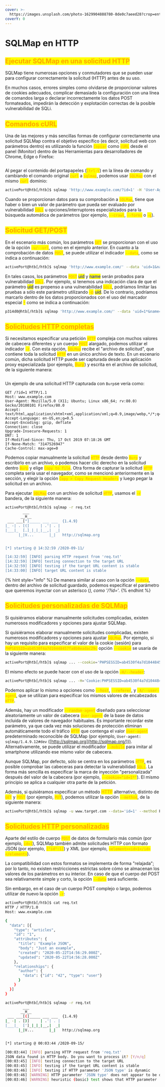 ```yaml
---
cover: >-
  https://images.unsplash.com/photo-1629904888780-8de0c7aeed28?crop=entropy&cs=tinysrgb&fm=jpg&ixid=MnwxOTcwMjR8MHwxfHNlYXJjaHwxfHxleGVjdXRlfGVufDB8fHx8MTY3ODcwNjU2Mg&ixlib=rb-4.0.3&q=80
coverY: 0
---
```


# SQLMap en HTTP

## <mark style="color:orange;">Ejecutar SQLMap en una solicitud HTTP</mark>

SQLMap tiene numerosas opciones y conmutadores que se pueden usar para configurar correctamente la solicitud (HTTP) antes de su uso.



En muchos casos, errores simples como olvidarse de proporcionar valores de cookies adecuados, complicar demasiado la configuración con una línea de comandos larga o declarar incorrectamente los datos POST formateados, impedirán la detección y explotación correctas de la posible vulnerabilidad de SQLi.



## <mark style="color:orange;">Comandos cURL</mark>

Una de las mejores y más sencillas formas de configurar correctamente una solicitud SQLMap contra el objetivo específico (es decir, solicitud web con parámetros dentro) es utilizando la función <mark style="color:orange;">`Copiar`</mark> como <mark style="color:orange;">`cURL`</mark> desde el panel (Monitor) dentro de las Herramientas para desarrolladores de Chrome, Edge o Firefox:

<figure><img src="../../../.gitbook/assets/1 (10).png" alt=""><figcaption></figcaption></figure>

Al pegar el contenido del portapapeles (<mark style="color:orange;">`Ctrl-V`</mark>) en la línea de comando y cambiando el comando original <mark style="color:orange;">`curl`</mark> a <mark style="color:orange;">`sqlmap`</mark>, podemos usar <mark style="color:orange;">`SQLMap`</mark> con el mismo <mark style="color:orange;">`curl`</mark> dominio:

```bash
activePort@htb[/htb]$ sqlmap 'http://www.example.com/?id=1' -H 'User-Agent: Mozilla/5.0 (X11; Ubuntu; Linux x86_64; rv:80.0) Gecko/20100101 Firefox/80.0' -H 'Accept: image/webp,*/*' -H 'Accept-Language: en-US,en;q=0.5' --compressed -H 'Connection: keep-alive' -H 'DNT: 1'
```

Cuando se proporcionan datos para su comprobación a <mark style="color:orange;">`SQLMap`</mark>, tiene que haber o bien un valor de parámetro que pueda ser evaluado por vulnerabilidad <mark style="color:orange;">`SQLi`</mark> u opciones/interruptores especializados para la búsqueda automática de parámetros (por ejemplo, <mark style="color:orange;">`--crawl`</mark>, <mark style="color:orange;">`--forms`</mark> o <mark style="color:orange;">`-g`</mark>).



## <mark style="color:orange;">Solicitud GET/POST</mark>

En el escenario más común, los parámetros <mark style="color:orange;">`GET`</mark> se proporcionan con el uso de la opción <mark style="color:orange;">`-u/--url`</mark>, como en el ejemplo anterior. En cuanto a la comprobación de datos <mark style="color:orange;">`POST`</mark>, se puede utilizar el indicador <mark style="color:orange;">`--data`</mark>, como se indica a continuación:

```bash
activePort@htb[/htb]$ sqlmap 'http://www.example.com/' --data 'uid=1&name=test'
```

En tales casos, los parámetros <mark style="color:orange;">`POST`</mark> <mark style="color:blue;">uid</mark> y <mark style="color:blue;">name</mark> serán probados para vulnerabilidad <mark style="color:orange;">`SQLi`</mark>. Por ejemplo, si tenemos una indicación clara de que el parámetro <mark style="color:blue;">uid</mark> es propenso a una vulnerabilidad <mark style="color:orange;">`SQLi`</mark>, podríamos limitar las pruebas a sólo este parámetro utilizando <mark style="color:orange;">-p</mark> <mark style="color:blue;">uid</mark>. De lo contrario, podríamos marcarlo dentro de los datos proporcionados con el uso del marcador especial <mark style="color:orange;">`*`</mark> como se indica a continuación:

```bash
p314d0@htb[/htb]$ sqlmap 'http://www.example.com/' --data 'uid=1*&name=test'
```



## <mark style="color:orange;">Solicitudes HTTP completas</mark>

Si necesitamos especificar una petición <mark style="color:orange;">`HTTP`</mark> compleja con muchos valores de cabecera diferentes y un cuerpo <mark style="color:orange;">`POST`</mark> alargado, podemos utilizar el indicador <mark style="color:orange;">`-r`</mark>. Con esta opción, <mark style="color:orange;">`SQLMap`</mark> recibe el "archivo de solicitud", que contiene toda la solicitud <mark style="color:orange;">`HTTP`</mark> en un único archivo de texto. En un escenario común, dicha solicitud HTTP puede ser capturada desde una aplicación proxy especializada (por ejemplo, <mark style="color:orange;">Burp</mark>) y escrita en el archivo de solicitud, de la siguiente manera:

<figure><img src="../../../.gitbook/assets/2 (1).png" alt=""><figcaption></figcaption></figure>

Un ejemplo de una solicitud HTTP capturada con `Burp`se vería como:

```http
GET /?id=1 HTTP/1.1
Host: www.example.com
User-Agent: Mozilla/5.0 (X11; Ubuntu; Linux x86_64; rv:80.0) Gecko/20100101 Firefox/80.0
Accept: text/html,application/xhtml+xml,application/xml;q=0.9,image/webp,*/*;q=0.8
Accept-Language: en-US,en;q=0.5
Accept-Encoding: gzip, deflate
Connection: close
Upgrade-Insecure-Requests: 1
DNT: 1
If-Modified-Since: Thu, 17 Oct 2019 07:18:26 GMT
If-None-Match: "3147526947"
Cache-Control: max-age=0
```

Podemos copiar manualmente la solicitud <mark style="color:orange;">`HTTP`</mark> desde dentro <mark style="color:orange;">`Burp`</mark> y escribirlo en un archivo, o podemos hacer clic derecho en la solicitud dentro <mark style="color:orange;">`Burp`</mark> y elige <mark style="color:orange;">`Copy to file`</mark>. Otra forma de capturar la solicitud <mark style="color:orange;">`HTTP`</mark> completa sería usar el navegador, como se mencionó anteriormente en la sección, y elegir la opción <mark style="color:orange;">`Copy > Copy Request Headers`</mark> <mark style="color:orange;"></mark><mark style="color:orange;"></mark> y luego pegar la solicitud en un archivo.

Para ejecutar <mark style="color:orange;">`SQLMap`</mark> con un archivo de solicitud <mark style="color:orange;">`HTTP`</mark>, usamos el <mark style="color:orange;">`-r`</mark> bandera, de la siguiente manera:

```bash
activePort@htb[/htb]$ sqlmap -r req.txt
        ___
       __H__
 ___ ___["]_____ ___ ___  {1.4.9}
|_ -| . [(]     | .'| . |
|___|_  [.]_|_|_|__,|  _|
      |_|V...       |_|   http://sqlmap.org


[*] starting @ 14:32:59 /2020-09-11/

[14:32:59] [INFO] parsing HTTP request from 'req.txt'
[14:32:59] [INFO] testing connection to the target URL
[14:32:59] [INFO] testing if the target URL content is stable
[14:33:00] [INFO] target URL content is stable
```

{% hint style="info" %}
De manera similar al caso con la opción <mark style="color:orange;">`--data`</mark>, dentro del archivo de solicitud guardado, podemos especificar el parámetro que queremos inyectar con un asterisco (_), como '/?id=_'.
{% endhint %}



## <mark style="color:orange;">Solicitudes personalizadas de SQLMap</mark>

Si quisiéramos elaborar manualmente solicitudes complicadas, existen numerosos modificadores y opciones para ajustar SQLMap.

Si quisiéramos elaborar manualmente solicitudes complicadas, existen numerosos modificadores y opciones para ajustar <mark style="color:orange;">`SQLMap`</mark>. Por ejemplo, si hay un requisito para especificar el valor de la cookie (sesión) para <mark style="color:orange;">`PHPSESSID=ab4530f4a7d10448457fa8b0eadac29c`</mark> opción <mark style="color:orange;">`--cookie`</mark> se usaría de la siguiente manera:

```bash
activePort@htb[/htb]$ sqlmap ... --cookie='PHPSESSID=ab4530f4a7d10448457fa8b0eadac29c'
```

El mismo efecto se puede hacer con el uso de la opción <mark style="color:orange;">`-H/--header`</mark>:

```bash
activePort@htb[/htb]$ sqlmap ... -H='Cookie:PHPSESSID=ab4530f4a7d10448457fa8b0eadac29c'
```

Podemos aplicar lo mismo a opciones como <mark style="color:orange;">`--host`</mark>, <mark style="color:orange;">`--referer`</mark>, y <mark style="color:orange;">`-A/--user-agent`</mark>, que se utilizan para especificar los mismos valores de encabezados <mark style="color:orange;">`HTTP`</mark>.



Además, hay un modificador <mark style="color:orange;">`--random-agent`</mark> diseñado para seleccionar aleatoriamente un valor de cabecera <mark style="color:orange;">`User-agent`</mark> de la base de datos incluida de valores de navegador habituales. Es importante recordar este parámetro, ya que cada vez más soluciones de protección eliminan automáticamente todo el tráfico <mark style="color:orange;">`HTTP`</mark> que contenga el valor <mark style="color:orange;">`User-agent`</mark> predeterminado reconocible de SQLMap (por ejemplo, `User-agent: sqlmap/1.4.9.12#dev` ([http://sqlmap.org](http://sqlmap.org/))). Alternativamente, se puede utilizar el modificador <mark style="color:orange;">`--mobile`</mark> para imitar al smartphone utilizando ese mismo valor de cabecera.

Aunque SQLMap, por defecto, sólo se centra en los parámetros <mark style="color:orange;">`HTTP`</mark>, es posible comprobar las cabeceras para detectar la vulnerabilidad <mark style="color:orange;">`SQLi`</mark>. La forma más sencilla es especificar la marca de inyección "personalizada" después del valor de la cabecera (por ejemplo, <mark style="color:orange;">`--cookie="id=1*"`</mark>). El mismo principio se aplica a cualquier otra parte de la petición.

Además, si quisiéramos especificar un método <mark style="color:orange;">HTTP</mark> alternativo, distinto de <mark style="color:orange;">`GET`</mark> y <mark style="color:orange;">`POST`</mark> (por ejemplo, <mark style="color:orange;">`PUT`</mark>), podemos utilizar la opción <mark style="color:orange;">`--method`</mark>, de la siguiente manera:

```bash
activePort@htb[/htb]$ sqlmap -u www.target.com --data='id=1' --method PUT
```



## <mark style="color:orange;">Solicitudes HTTP personalizadas</mark>

Aparte del estilo de cuerpo <mark style="color:orange;">`POST`</mark> de datos de formulario más común (por ejemplo, <mark style="color:orange;">`id=1`</mark>), SQLMap también admite solicitudes HTTP con formato JSON (por ejemplo, <mark style="color:orange;">`{"id":1}`</mark>) y XML (por ejemplo, <mark style="color:orange;">`<element><id>1</id></element>`</mark>).

La compatibilidad con estos formatos se implementa de forma "relajada"; por lo tanto, no existen restricciones estrictas sobre cómo se almacenan los valores de los parámetros en su interior. En caso de que el cuerpo del POST sea relativamente simple y corto, la opción <mark style="color:orange;">`--data`</mark> será suficiente.

Sin embargo, en el caso de un cuerpo POST complejo o largo, podemos utilizar de nuevo la opción <mark style="color:orange;">`-r`</mark>:

```bash
activePort@htb[/htb]$ cat req.txt
HTTP / HTTP/1.0
Host: www.example.com

{
  "data": [{
    "type": "articles",
    "id": "1",
    "attributes": {
      "title": "Example JSON",
      "body": "Just an example",
      "created": "2020-05-22T14:56:29.000Z",
      "updated": "2020-05-22T14:56:28.000Z"
    },
    "relationships": {
      "author": {
        "data": {"id": "42", "type": "user"}
      }
    }
  }]
}
```

```bash
activePort@htb[/htb]$ sqlmap -r req.txt
        ___
       __H__
 ___ ___[(]_____ ___ ___  {1.4.9}
|_ -| . [)]     | .'| . |
|___|_  [']_|_|_|__,|  _|
      |_|V...       |_|   http://sqlmap.org


[*] starting @ 00:03:44 /2020-09-15/

[00:03:44] [INFO] parsing HTTP request from 'req.txt'
JSON data found in HTTP body. Do you want to process it? [Y/n/q] 
[00:03:45] [INFO] testing connection to the target URL
[00:03:45] [INFO] testing if the target URL content is stable
[00:03:46] [INFO] testing if HTTP parameter 'JSON type' is dynamic
[00:03:46] [WARNING] HTTP parameter 'JSON type' does not appear to be dynamic
[00:03:46] [WARNING] heuristic (basic) test shows that HTTP parameter 'JSON type' might not be injectable
```
